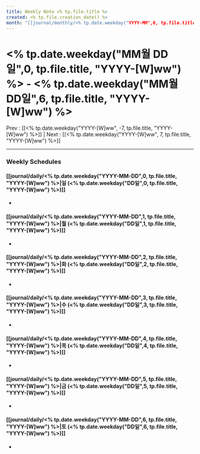 ```yaml
---
title: Weekly Note <% tp.file.title %>
created: <% tp.file.creation_date() %>
month: "[[journal/monthly/<% tp.date.weekday("YYYY-MM",0, tp.file.title, "YYYY-[W]ww") %> |<% tp.date.weekday("YYYY-MM",0, tp.file.title, "YYYY-[W]ww") %>]]"
---
```


# <% tp.date.weekday("MM월 DD일",0, tp.file.title, "YYYY-[W]ww") %> - <% tp.date.weekday("MM월 DD일",6, tp.file.title, "YYYY-[W]ww") %>

Prev :  [[<% tp.date.weekday("YYYY-[W]ww", -7, tp.file.title, "YYYY-[W]ww") %>]] | Next : [[<% tp.date.weekday("YYYY-[W]ww", 7, tp.file.title, "YYYY-[W]ww") %>]]

---

### Weekly Schedules

#### [[journal/daily/<% tp.date.weekday("YYYY-MM-DD",0, tp.file.title, "YYYY-[W]ww") %>|일 (<% tp.date.weekday("DD일",0, tp.file.title, "YYYY-[W]ww") %>)]]
-  

#### [[journal/daily/<% tp.date.weekday("YYYY-MM-DD",1, tp.file.title, "YYYY-[W]ww") %>|월 (<% tp.date.weekday("DD일",1, tp.file.title, "YYYY-[W]ww") %>)]]
-  
#### [[journal/daily/<% tp.date.weekday("YYYY-MM-DD",2, tp.file.title, "YYYY-[W]ww") %>|화 (<% tp.date.weekday("DD일",2, tp.file.title, "YYYY-[W]ww") %>)]]
-  
#### [[journal/daily/<% tp.date.weekday("YYYY-MM-DD",3, tp.file.title, "YYYY-[W]ww") %>|수 (<% tp.date.weekday("DD일",3, tp.file.title, "YYYY-[W]ww") %>)]]
-  
#### [[journal/daily/<% tp.date.weekday("YYYY-MM-DD",4, tp.file.title, "YYYY-[W]ww") %>|목 (<% tp.date.weekday("DD일",4, tp.file.title, "YYYY-[W]ww") %>)]]
-  
#### [[journal/daily/<% tp.date.weekday("YYYY-MM-DD",5, tp.file.title, "YYYY-[W]ww") %>|금 (<% tp.date.weekday("DD일",5, tp.file.title, "YYYY-[W]ww") %>)]]
-  
#### [[journal/daily/<% tp.date.weekday("YYYY-MM-DD",6, tp.file.title, "YYYY-[W]ww") %>|토 (<% tp.date.weekday("DD일",6, tp.file.title, "YYYY-[W]ww") %>)]]
- 